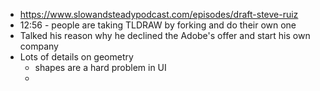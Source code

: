 - https://www.slowandsteadypodcast.com/episodes/draft-steve-ruiz
- 12:56 - people are taking TLDRAW by forking and do their own one
- Talked his reason why he declined the Adobe's offer and start his own company
- Lots of details on geometry
	- shapes are a hard problem in UI
	-